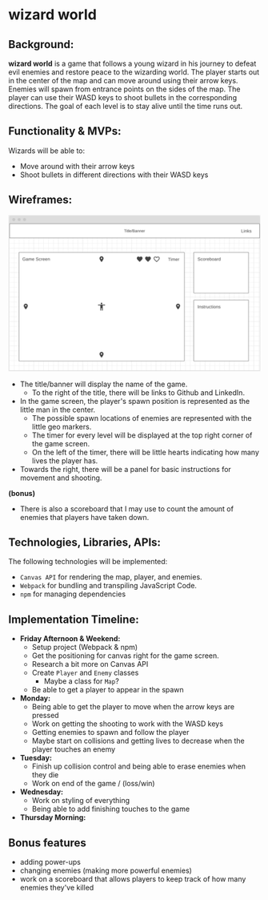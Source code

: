 # wizard world

## Background:
**wizard world** is a game that follows a young wizard in his journey to defeat evil enemies and restore peace to the wizarding world. The player starts out in the center of the map and can move around using their arrow keys. Enemies will spawn from entrance points on the sides of the map. The player can use their WASD keys to shoot bullets in the corresponding directions. The goal of each level is to stay alive until the time runs out. 


## Functionality & MVPs:
Wizards will be able to:
- Move around with their arrow keys
- Shoot bullets in different directions with their WASD keys

## Wireframes:
![wireframe](wireframe.png)
- The title/banner will display the name of the game. 
    - To the right of the title, there will be links to Github and LinkedIn.
- In the game screen, the player's spawn position is represented as the little man in the center. 
    - The possible spawn locations of enemies are represented with the little geo markers. 
    - The timer for every level will be displayed at the top right corner of the game screen. 
    - On the left of the timer, there will be little hearts indicating how many lives the player has.
- Towards the right, there will be a panel for basic instructions for movement and shooting. 

**(bonus)**
- There is also a scoreboard that I may use to count the amount of enemies that players have taken down. 

## Technologies, Libraries, APIs:
The following technologies will be implemented:
- `Canvas API` for rendering the map, player, and enemies.
- `Webpack` for bundling and transpiling JavaScript Code.
- `npm` for managing dependencies

## Implementation Timeline: 
- **Friday Afternoon & Weekend:** 
    * Setup project (Webpack & npm)
    * Get the positioning for canvas right for the game screen.
    * Research a bit more on Canvas API
    * Create `Player` and `Enemy` classes
        * Maybe a class for `Map`?
    * Be able to get a player to appear in the spawn 
- **Monday:**
    * Being able to get the player to move when the arrow keys are pressed
    * Work on getting the shooting to work with the WASD keys
    * Getting enemies to spawn and follow the player
    * Maybe start on collisions and getting lives to decrease when the player touches an enemy
- **Tuesday:**
    * Finish up collision control and being able to erase enemies when they die
    * Work on end of the game / (loss/win)
- **Wednesday:**
    * Work on styling of everything
    * Being able to add finishing touches to the game
- **Thursday Morning:**


## Bonus features
* adding power-ups
* changing enemies (making more powerful enemies)
* work on a scoreboard that allows players to keep track of how many enemies they've killed
